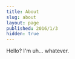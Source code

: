 ```yaml
---
title: About
slug: about
layout: page
published: 2016/1/3
hidden: true
---
```


Hello? I'm uh... whatever.
